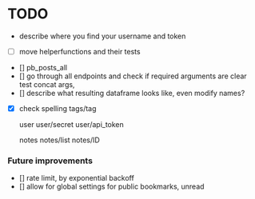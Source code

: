 # TODO
- describe where you find your username and token
- [ ] move helperfunctions and their tests
- [] pb_posts_all
- [] go through all endpoints and check if required arguments are clear
test concat args, 
- [] describe what resulting dataframe looks like, even modify names?
- [x] check spelling tags/tag

    user
        user/secret
        user/api_token

    notes
        notes/list
        notes/ID


###  Future improvements
- [] rate limit, by exponential backoff
- [] allow for global settings for public bookmarks, unread
